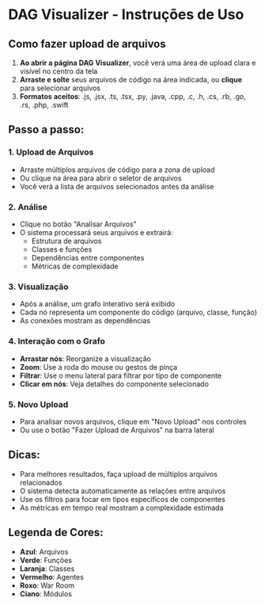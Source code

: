 # DAG Visualizer - Instruções de Uso

## Como fazer upload de arquivos

1. **Ao abrir a página DAG Visualizer**, você verá uma área de upload clara e visível no centro da tela
2. **Arraste e solte** seus arquivos de código na área indicada, ou **clique** para selecionar arquivos
3. **Formatos aceitos**: .js, .jsx, .ts, .tsx, .py, .java, .cpp, .c, .h, .cs, .rb, .go, .rs, .php, .swift

## Passo a passo:

### 1. Upload de Arquivos
- Arraste múltiplos arquivos de código para a zona de upload
- Ou clique na área para abrir o seletor de arquivos
- Você verá a lista de arquivos selecionados antes da análise

### 2. Análise
- Clique no botão "Analisar Arquivos"
- O sistema processará seus arquivos e extrairá:
  - Estrutura de arquivos
  - Classes e funções
  - Dependências entre componentes
  - Métricas de complexidade

### 3. Visualização
- Após a análise, um grafo interativo será exibido
- Cada nó representa um componente do código (arquivo, classe, função)
- As conexões mostram as dependências

### 4. Interação com o Grafo
- **Arrastar nós**: Reorganize a visualização
- **Zoom**: Use a roda do mouse ou gestos de pinça
- **Filtrar**: Use o menu lateral para filtrar por tipo de componente
- **Clicar em nós**: Veja detalhes do componente selecionado

### 5. Novo Upload
- Para analisar novos arquivos, clique em "Novo Upload" nos controles
- Ou use o botão "Fazer Upload de Arquivos" na barra lateral

## Dicas:
- Para melhores resultados, faça upload de múltiplos arquivos relacionados
- O sistema detecta automaticamente as relações entre arquivos
- Use os filtros para focar em tipos específicos de componentes
- As métricas em tempo real mostram a complexidade estimada

## Legenda de Cores:
- **Azul**: Arquivos
- **Verde**: Funções
- **Laranja**: Classes
- **Vermelho**: Agentes
- **Roxo**: War Room
- **Ciano**: Módulos